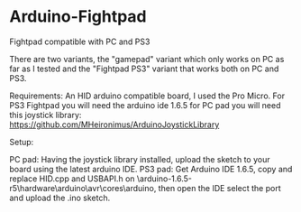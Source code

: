 # Arduino-Fightpad
Fightpad compatible with PC and PS3

There are two variants, the "gamepad" variant which only works on PC as far as I tested and the "Fightpad PS3" variant that works both on PC and PS3.

Requirements: An HID arduino compatible board, I used the Pro Micro.
              For PS3 Fightpad you will need the arduino ide 1.6.5
              for PC pad you will need this joystick library: https://github.com/MHeironimus/ArduinoJoystickLibrary
              
Setup:

  PC pad: Having the joystick library installed, upload the sketch to your board using the latest arduino IDE.
  PS3 pad: Get Arduino IDE 1.6.5, copy and replace HID.cpp and USBAPI.h on \arduino-1.6.5-r5\hardware\arduino\avr\cores\arduino, 
            then open the IDE select the port and upload the .ino sketch.
